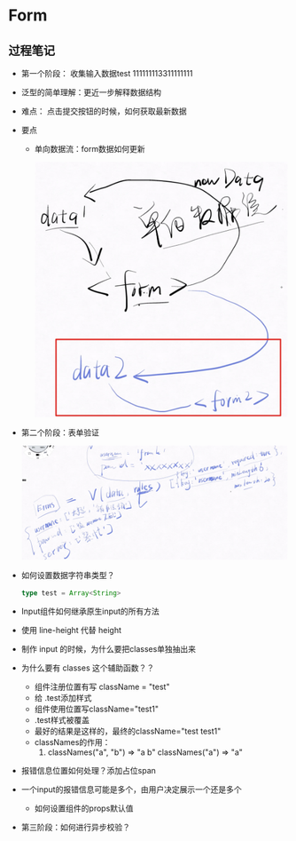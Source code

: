 # Form

## 过程笔记

- 第一个阶段： 收集输入数据test 111111113311111111

- 泛型的简单理解：更近一步解释数据结构

- 难点： 点击提交按钮的时候，如何获取最新数据

- 要点

  - 单向数据流：form数据如何更新

    ![](https://raw.githubusercontent.com/wojiaofengzhongzhuifeng/image-host/master/img/20190527230045.png)

- 第二个阶段：表单验证

  ![](https://raw.githubusercontent.com/wojiaofengzhongzhuifeng/image-host/master/img/20190527230745.png)

- 如何设置数据字符串类型？

  ```typescript
  type test = Array<String>
  ```

- Input组件如何继承原生input的所有方法

- 使用 line-height 代替 height 

- 制作 input 的时候，为什么要把classes单独抽出来

- 为什么要有 classes 这个辅助函数？？

  - 组件注册位置有写 className = "test"
  - 给 .test添加样式
  - 组件使用位置写className="test1"
  - .test样式被覆盖
  - 最好的结果是这样的，最终的className="test test1"
  - classNames的作用：  
    1. classNames("a", "b") => "a b"    classNames("a") => "a"

- 报错信息位置如何处理？添加占位span

- 一个input的报错信息可能是多个，由用户决定展示一个还是多个

  - 如何设置组件的props默认值
  
- 第三阶段：如何进行异步校验？
 